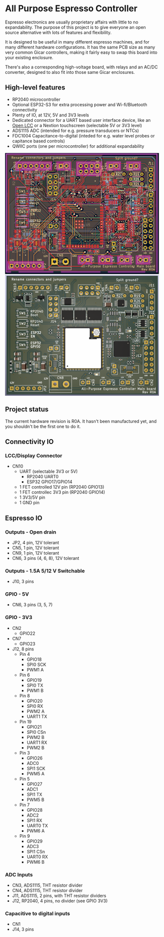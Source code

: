 # All Purpose Espresso Controller

Espresso electronics are usually proprietary affairs with little to no expandability. The purpose of this project is to give everyone an open source alternative with lots of features and flexibility. 

It is designed to be useful in many different espresso machines, and for many different hardware configurations. It has the same PCB size as many very common Gicar controllers, making it fairly easy to swap this board into your existing enclosure.

There's also a corresponding high-voltage board, with relays and an AC/DC converter, designed to also fit into those same Gicar enclosures.

## High-level features

* RP2040 microcontroller
* Optional ESP32-S3 for extra processing power and Wi-fi/Bluetooth connectivity
* Plenty of IO, at 12V, 5V and 3V3 levels
* Dedicated connector for a UART based user interface device, like an [Open LCC](https://github.com/open-lcc/open-lcc-board) or a Nextion touchscreen (selectable 5V or 3V3 level)
* ADS1115 ADC (intended for e.g. pressure transducers or NTCs)
* FDC1004 Capacitance-to-digital (inteded for e.g. water level probes or capitance based controls)
* QWIIC ports (one per microcontroller) for additional expandability

![PCB](.github/pcb.png?raw=true "PCB") ![3D render](.github/3d-render.png?raw=true "PCB 3D render")

## Project status

The current hardware revision is R0A. It hasn't been manufactured yet, and you shouldn't be the first one to do it.

## Connectivity IO

### LCC/Display Connector
* CN10
  * UART (selectable 3V3 or 5V)
    * RP2040 UART0
    * ESP32 GPIO17/GPIO14
  * 1 FET controlled 12V pin (RP2040 GPIO13)
  * 1 FET controllec 3V3 pin (RP2040 GPIO14)
  * 1 3V3/5V pin
  * 1 GND pin

## Espresso IO

### Outputs - Open drain

* JP2, 4 pin, 12V tolerant
* CN5, 1 pin, 12V tolerant
* CN9, 1 pin, 12V tolerant
* CN6, 3 pins (4, 6, 8), 12V tolerant

### Outputs - 1.5A 5/12 V Switchable

* J10, 3 pins

### GPIO - 5V

* CN6, 3 pins (3, 5, 7)

### GPIO - 3V3

* CN2
  * GPIO22
* CN7
  * GPIO23
* J12, 8 pins
  * Pin 4
    * GPIO18
    * SPI0 SCK
    * PWM1 A
  * Pin 6
    * GPIO19
    * SPI0 TX
    * PWM1 B
  * Pin 8
    * GPIO20
    * SPI0 RX
    * PWM2 A
    * UART1 TX
  * Pin 19
    * GPIO21
    * SPI0 CSn
    * PWM2 B
    * UART1 RX
    * PWM2 B
  * Pin 3
    * GPIO26
    * ADC0
    * SPI1 SCK
    * PWM5 A
  * Pin 5
    * GPIO27
    * ADC1
    * SPI1 TX
    * PWM5 B
  * Pin 7
    * GPIO28
    * ADC2
    * SPI1 RX
    * UART0 TX
    * PWM6 A
  * Pin 9
    * GPIO29
    * ADC3
    * SPI1 CSn
    * UART0 RX
    * PWM6 B 

### ADC Inputs

* CN3, ADS1115, THT resistor divider
* CN4, ADS1115, THT resistor divider
* J11, ADS1115, 2 pins, with THT resistor dividers
* J12, RP2040, 4 pins, no divider (see GPIO 3V3)

### Capacitive to digital inputs

* CN1
* J14, 3 pins
